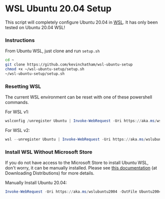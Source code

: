 # WSL Ubuntu 20.04 Setup

This script will completely configure Ubuntu 20.04 in [WSL](https://docs.microsoft.com/en-us/windows/wsl/). It has only been tested on Ubuntu 20.04 WSL!

### Instructions

From Ubuntu WSL, just clone and run `setup.sh`

```bash
cd ~
git clone https://github.com/kevinchatham/wsl-ubuntu-setup
chmod +x ~/wsl-ubuntu-setup/setup.sh
~/wsl-ubuntu-setup/setup.sh
```

### Resetting WSL

The current WSL environment can be reset with one of these powershell commands.

For WSL v1: 
```powershell
wslconfig /unregister Ubuntu | Invoke-WebRequest -Uri https://aka.ms/wslubuntu2004 -OutFile Ubuntu2004.appx -UseBasicParsing | Add-AppxPackage .\Ubuntu2004.appx
```

For WSL v2: 
```powershell
wsl --unregister Ubuntu | Invoke-WebRequest -Uri https://aka.ms/wslubuntu2004 -OutFile Ubuntu2004.appx -UseBasicParsing | Add-AppxPackage .\Ubuntu2004.appx
```

### Install WSL Without Microsoft Store

If you do not have access to the Microsoft Store to install Ubuntu WSL, don't worry, it can be manually installed. Please see [this documentation](https://docs.microsoft.com/en-us/windows/wsl/install-manual) (at Downloading Distributions) for more details.

Manually Install Ubuntu 20.04:
```powershell
Invoke-WebRequest -Uri https://aka.ms/wslubuntu2004 -OutFile Ubuntu2004.appx -UseBasicParsing | Add-AppxPackage .\Ubuntu2004.appx
```
